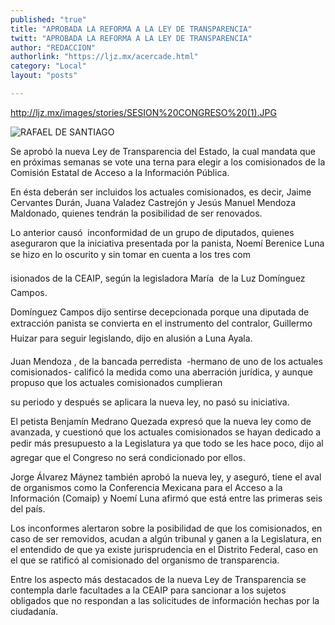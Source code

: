 ```yaml
---
published: "true"
title: "APROBADA LA REFORMA A LA LEY DE TRANSPARENCIA"
twitt: "APROBADA LA REFORMA A LA LEY DE TRANSPARENCIA"
author: "REDACCION"
authorlink: "https://ljz.mx/acercade.html"
category: "Local"
layout: "posts"

---
```

http://ljz.mx/images/stories/SESION%20CONGRESO%20(1).JPG

  <img src="http://ljz.mx/images/stories/SESION%20CONGRESO%20(1).JPG" border="0" style="float: left;" />



  RAFAEL DE SANTIAGO



Se aprobó la nueva Ley de Transparencia del Estado, la cual mandata que en próximas semanas se vote una terna para elegir a los comisionados de la Comisión Estatal de Acceso a la Información Pública.  

  En ésta deberán ser incluidos los actuales comisionados, es decir, Jaime Cervantes Durán, Juana Valadez Castrejón y Jesús Manuel Mendoza Maldonado, quienes tendrán la posibilidad de ser renovados.



  Lo anterior causó  inconformidad de un grupo de diputados, quienes aseguraron que la iniciativa presentada por la panista, Noemí Berenice Luna se hizo en lo oscurito y sin tomar en cuenta a los tres com



  isionados de la CEAIP, según la legisladora María  de la Luz Domínguez Campos.



  Domínguez Campos dijo sentirse decepcionada porque una diputada de extracción panista se convierta en el instrumento del contralor, Guillermo Huizar para seguir legislando, dijo en alusión a Luna Ayala.



  Juan Mendoza , de la bancada perredista  -hermano de uno de los actuales comisionados- calificó la medida como una aberración jurídica, y aunque propuso que los actuales comisionados cumplieran



  su periodo y después se aplicara la nueva ley, no pasó su iniciativa.



  El petista Benjamín Medrano Quezada expresó que la nueva ley como de avanzada, y cuestionó que los actuales comisionados se hayan dedicado a pedir más presupuesto a la Legislatura ya que todo se les hace poco, dijo al agregar que el Congreso no será condicionado por ellos.



  Jorge Álvarez Máynez también aprobó la nueva ley, y aseguró, tiene el aval de organismos como la Conferencia Mexicana para el Acceso a la Información (Comaip) y Noemí Luna afirmó que está entre las primeras seis del país.



  Los inconformes alertaron sobre la posibilidad de que los comisionados, en caso de ser removidos, acudan a algún tribunal y ganen a la Legislatura, en el entendido de que ya existe jurisprudencia en el Distrito Federal, caso en el que se ratificó al comisionado del organismo de transparencia.



  Entre los aspecto más destacados de la nueva Ley de Transparencia se contempla darle facultades a la CEAIP para sancionar a los sujetos obligados que no respondan a las solicitudes de información hechas por la ciudadanía.



   

